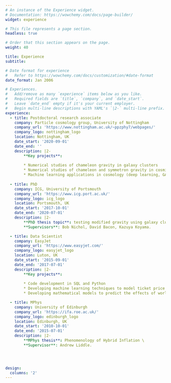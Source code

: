 ```yaml
---
# An instance of the Experience widget.
# Documentation: https://wowchemy.com/docs/page-builder/
widget: experience

# This file represents a page section.
headless: true

# Order that this section appears on the page.
weight: 40

title: Experience
subtitle:

# Date format for experience
#   Refer to https://wowchemy.com/docs/customization/#date-format
date_format: Jan 2006

# Experiences.
#   Add/remove as many `experience` items below as you like.
#   Required fields are `title`, `company`, and `date_start`.
#   Leave `date_end` empty if it's your current employer.
#   Begin multi-line descriptions with YAML's `|2-` multi-line prefix.
experience:
  - title: Postdoctoral research associate
    company: Particle cosmology group, University of Nottingham
    company_url: 'https://www.nottingham.ac.uk/~ppzphy7/webpages/'
    company_logo: nottingham_logo
    location: Nottingham, UK
    date_start: '2020-09-01'
    date_end: ''
    description: |2-
        **Key projects**:
        
        * Numerical studies of chameleon gravity in galaxy clusters
        * Numerical studies of chameleon and symmetron gravity in cosmic voids
        * Machine learning applications in cosmology (deep learning, GAN/VAE)
        
  - title: PhD
    company: ICG, University of Portsmouth
    company_url: 'https://www.icg.port.ac.uk/'
    company_logo: icg_logo
    location: Portsmouth, UK
    date_start: '2017-10-01'
    date_end: '2020-07-01'
    description: |2-
        **PhD thesis topic**: testing modified gravity using galaxy clusters. \
        **Supervisors**: Bob Nichol, David Bacon, Kazuya Koyama. 

  - title: Data Scientist
    company: EasyJet
    company_url: 'https://www.easyjet.com/'
    company_logo: easyjet_logo
    location: Luton, UK
    date_start: '2015-09-01'
    date_end: '2017-07-01'
    description: |2-
        **Key projects**:
        
        * Code development in SQL and Python
        * Developing machine learning techniques to model ticket price dynamics 
        * Developing mathematical models to predict the effects of world events on ticket prices.

  - title: MPhys
    company: University of Edinburgh
    company_url: 'https://ifa.roe.ac.uk/'
    company_logo: edinburgh_logo
    location: Edinburgh, UK
    date_start: '2010-10-01'
    date_end: '2015-07-01'
    description: |2-
        **MPhys thesis**: Phenomenology of Hybrid Inflation \ 
        **Supervisor**: Andrew Liddle. 


  

design:
  columns: '2'
---
```

